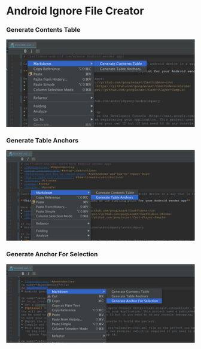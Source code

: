 # Android Ignore File Creator

### Generate Contents Table

![Generate Contents Table](https://github.com/developer-yx/markdown-contents-table-generator/blob/master/images/generate-contents-table.png)

### Generate Table Anchors

![Generate Table Anchors](https://github.com/developer-yx/markdown-contents-table-generator/blob/master/images/generate-table-anchors.png)

### Generate Anchor For Selection

![Generate Anchor For Selection](https://github.com/developer-yx/markdown-contents-table-generator/blob/master/images/generate-anchor-for-selection.png)
